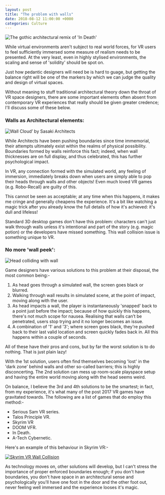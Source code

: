 ```yaml
---
layout: post
title: "The problem with walls"
date: 2018-08-12 11:00:00 +0000
categories: Culture
---
```

![The gothic architectural remix of 'In Death'](https://pbs.twimg.com/media/DadHRYlUMAAd251.jpg)

While virtual environments aren't subject to real world forces, for VR users to feel sufficiently immersed some measure of realism needs to be presented. At the very least, even in highly stylised environments, the scaling and sense of 'solidity' should be spot on.

Just how pedantic designers will need be is hard to guage, but getting the balance right will be one of the markers by which we can judge the quality and design of virtual spaces.

Without meaning to stuff traditional architectural theory down the throat of VR space designers, there are some important elements often absent from contemporary VR experiences that really should be given greater credence; I'll discuss some of these below.

### Walls as Architectural elements:
![Wall Cloud’ by Sasaki Architects](https://static.dezeen.com/uploads/2015/04/Wall-Cloud-by-Sasaki-Architecture_dezeen_784_6.jpg)

While Architects have been pushing boundaries since time immemorial, their attempts ultimately exist within the realms of physical possibility. Boundaries formed by walls reinforce this fact; indeed, when wall thicknesses are on full display, and thus celebrated, this has further psychological impact.

In VR, any connection formed with the simulated world, any feeling of immersion, immediately breaks down when users are simply able to pop their heads through walls and other objects! Even much loved VR games (e.g. Robo-Recall) are guilty of this.

This cannot be seen as acceptable; at any time when this happens, it makes me cringe and generally cheapens the experience. It's a bit like watching a magic trick after you already know the full details of how it's achieved: it's dull and lifeless!

Standard 3D desktop games don't have this problem: characters can't just walk through walls unless it's intentional and part of the story (e.g. magic potion) or the developers have missed something. This wall collision issue is something unique to VR.

### No more 'wall peek':
![Head colliding with wall](https://s3.amazonaws.com/media.expresswriters.com/wp-content/uploads/2013/07/03074837/head-on-wall-750x360.jpg)

Game designers have various solutions to this problem at their disposal, the most common being:-
1. As head goes through a simulated wall, the screen goes black or blurred.
2. Walking through wall results in simulated scene, at the point of impact, moving along with the user.
3. As head impacts a wall, the player is instantaneously 'snapped' back to a point just before the impact; because of how quickly this happens, there's not much scope for nausea. Realising that walls can’t be penetrated, users stop trying and it no longer becomes an issue.
4. A combination of '1' and '3'; where screen goes black, they're pushed back to their last valid location and screen quickly fades back in. All this happens within a couple of seconds.

All of these have their pros and cons, but by far the worst solution is to do nothing. That is just plain lazy! 

With the 1st solution, users often find themselves becoming 'lost' in the 'dark zone' behind walls and other so-called barriers; this  is highly disconcerting. The 2nd solution can mess up room-scale playspace setup and having the entire world moving along with the head seems weird.

On balance, I believe the 3rd and 4th solutions to be the smartest; in fact, from my experience, it's what many of the post 2017 VR games have gravitated towards. The following are a list of games that do employ this method:-

* Serious Sam VR series.
* Talos Principle VR.
* Skyrim VR
* DOOM VFR.
* In Death.
* A-Tech Cybernetic.

Here's an example of this behaviour in Skyrim VR:-

[![Skyrim VR Wall Collision ](http://img.youtube.com/vi/9xrYHFxmki8/0.jpg)](http://www.youtube.com/watch?v=9xrYHFxmki8 "Skyrim VR")


As technology moves on, other solutions will develop, but I can't stress the importance of proper enforced boundaries enough; if you don't have boundaries, you don't have space in an architectural sense and psychologically you'll have one foot in the door and the other foot out, never feeling well immersed and the experience looses it's magic.
